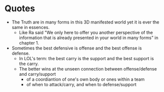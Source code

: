 # Quotes

- The Truth are in many forms in this 3D manifested world yet it is ever the same in essences.
	- Like Ra said "We only here to offer you another perspective of the information that is already presented in your world in many forms" in chapter 1.
- Sometimes the best defensive is offense and the best offense is defense.
	- In LOL's term: the best carry is the support and the best support is the carry.
	- The better wins at the unseen connection between offense/defense and carry/support
		- of a coordiantion of one's own body or ones within a team
		- of when to attack/carry, and when to defense/support